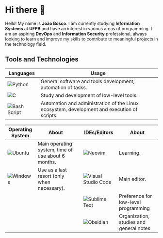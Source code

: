 # Hi there 👋
Hello! My name is **João Bosco**. I am currently studying **Information Systems** at **UFPB** and have an interest in various areas of programming. I am an aspiring **DevOps** and **Information Security** professional, always looking to learn and improve my skills to contribute to meaningful projects in the technology field.

## Tools and Technologies
| Languages   | Usage          |
|-------------|----------------|
| ![Python](https://img.shields.io/badge/python-3670A0?style=for-the-badge&logo=python&logoColor=ffdd54) | General software and tools development, automation of tasks.|
| ![C](https://img.shields.io/badge/c-%2300599C.svg?style=for-the-badge&logo=c&logoColor=white)          | Study and development of low-level tools.|
| ![Bash Script](https://img.shields.io/badge/bash_script-%23121011.svg?style=for-the-badge&logo=gnu-bash&logoColor=white)| Automation and administration of the Linux ecosystem, development and execution of scripts.|

| Operating System  | About          |    | IDEs/Editors  | About          |
|-------------------|----------------|----|---------------|----------------|
| ![Ubuntu](https://img.shields.io/badge/Ubuntu-E95420?style=for-the-badge&logo=ubuntu&logoColor=white)| Main operating system, time of use about 6 months. |  | ![Neovim](https://img.shields.io/badge/NeoVim-%2357A143.svg?&style=for-the-badge&logo=neovim&logoColor=white) | Learning. |
| ![Windows](https://img.shields.io/badge/Windows-0078D6?style=for-the-badge&logo=windows&logoColor=white) | Use as a last resort (only when necessary). |  | ![Visual Studio Code](https://img.shields.io/badge/Visual%20Studio%20Code-0078d7.svg?style=for-the-badge&logo=visual-studio-code&logoColor=white) | Main editor. |
|                   |                |    | ![Sublime Text](https://img.shields.io/badge/sublime_text-%23575757.svg?style=for-the-badge&logo=sublime-text&logoColor=important) | Preference for low-level programming |
|                   |                |    | ![Obsidian](https://img.shields.io/badge/Obsidian-%23483699.svg?style=for-the-badge&logo=obsidian&logoColor=white) | Organization, studies and general notes |

